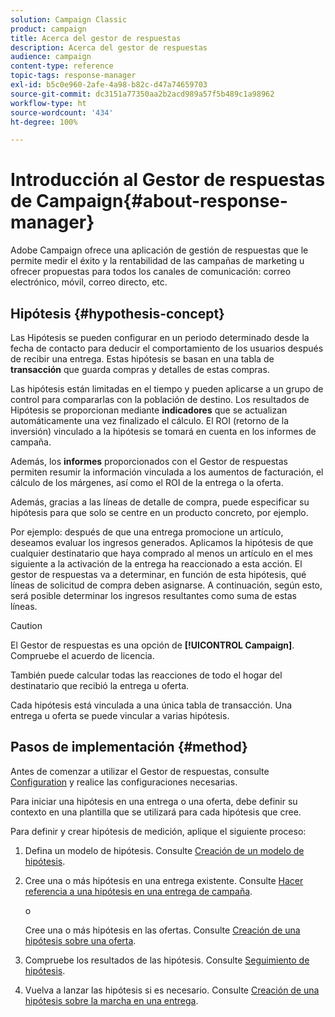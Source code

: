 ```yaml
---
solution: Campaign Classic
product: campaign
title: Acerca del gestor de respuestas
description: Acerca del gestor de respuestas
audience: campaign
content-type: reference
topic-tags: response-manager
exl-id: b5c0e960-2afe-4a98-b82c-d47a74659703
source-git-commit: dc3151a77350aa2b2acd989a57f5b489c1a98962
workflow-type: ht
source-wordcount: '434'
ht-degree: 100%

---
```


# Introducción al Gestor de respuestas de Campaign{#about-response-manager}

Adobe Campaign ofrece una aplicación de gestión de respuestas que le permite medir el éxito y la rentabilidad de las campañas de marketing u ofrecer propuestas para todos los canales de comunicación: correo electrónico, móvil, correo directo, etc.

## Hipótesis {#hypothesis-concept}

Las Hipótesis se pueden configurar en un periodo determinado desde la fecha de contacto para deducir el comportamiento de los usuarios después de recibir una entrega. Estas hipótesis se basan en una tabla de **transacción** que guarda compras y detalles de estas compras.

Las hipótesis están limitadas en el tiempo y pueden aplicarse a un grupo de control para compararlas con la población de destino. Los resultados de Hipótesis se proporcionan mediante **indicadores** que se actualizan automáticamente una vez finalizado el cálculo. El ROI (retorno de la inversión) vinculado a la hipótesis se tomará en cuenta en los informes de campaña.

Además, los **informes** proporcionados con el Gestor de respuestas permiten resumir la información vinculada a los aumentos de facturación, el cálculo de los márgenes, así como el ROI de la entrega o la oferta.

Además, gracias a las líneas de detalle de compra, puede especificar su hipótesis para que solo se centre en un producto concreto, por ejemplo.

Por ejemplo: después de que una entrega promocione un artículo, deseamos evaluar los ingresos generados. Aplicamos la hipótesis de que cualquier destinatario que haya comprado al menos un artículo en el mes siguiente a la activación de la entrega ha reaccionado a esta acción. El gestor de respuestas va a determinar, en función de esta hipótesis, qué líneas de solicitud de compra deben asignarse. A continuación, según esto, será posible determinar los ingresos resultantes como suma de estas líneas.

>[!CAUTION]
>
>El Gestor de respuestas es una opción de **[!UICONTROL Campaign]**. Compruebe el acuerdo de licencia.

También puede calcular todas las reacciones de todo el hogar del destinatario que recibió la entrega u oferta.

Cada hipótesis está vinculada a una única tabla de transacción. Una entrega u oferta se puede vincular a varias hipótesis.

## Pasos de implementación {#method}

Antes de comenzar a utilizar el Gestor de respuestas, consulte [Configuration](../../campaign/using/configuration.md) y realice las configuraciones necesarias.

Para iniciar una hipótesis en una entrega o una oferta, debe definir su contexto en una plantilla que se utilizará para cada hipótesis que cree.

Para definir y crear hipótesis de medición, aplique el siguiente proceso:

1. Defina un modelo de hipótesis. Consulte [Creación de un modelo de hipótesis](../../campaign/using/hypothesis-templates.md#creating-a-hypothesis-model).
1. Cree una o más hipótesis en una entrega existente. Consulte [Hacer referencia a una hipótesis en una entrega de campaña](../../campaign/using/creating-hypotheses.md#referencing-a-hypothesis-in-a-campaign-delivery).

   o

   Cree una o más hipótesis en las ofertas. Consulte [Creación de una hipótesis sobre una oferta](../../campaign/using/creating-hypotheses.md#creating-a-hypothesis-on-an-offer).

1. Compruebe los resultados de las hipótesis. Consulte [Seguimiento de hipótesis](../../campaign/using/hypothesis-tracking.md).
1. Vuelva a lanzar las hipótesis si es necesario. Consulte [Creación de una hipótesis sobre la marcha en una entrega](../../campaign/using/creating-hypotheses.md#creating-a-hypothesis-on-the-fly-on-a-delivery).
